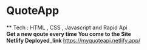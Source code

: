 # QuoteApp

** Tech : HTML , CSS , Javascript and Rapid Api 
<br>
**Get a new qoute every time You come to the Site**
<br>
**Netlify Deployed_link**  https://myquoteapi.netlify.app/
